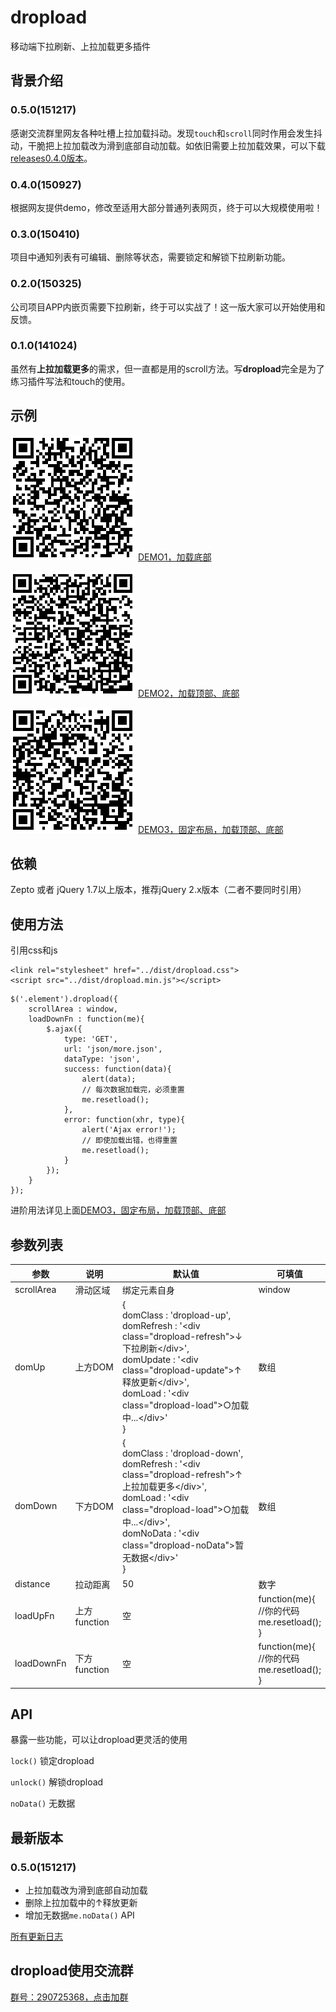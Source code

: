# dropload

移动端下拉刷新、上拉加载更多插件

## 背景介绍

### 0.5.0(151217)

感谢交流群里网友各种吐槽上拉加载抖动。发现`touch`和`scroll`同时作用会发生抖动，干脆把上拉加载改为滑到底部自动加载。如依旧需要上拉加载效果，可以下载[releases0.4.0版本](https://github.com/ximan/dropload/releases/tag/0.4.0)。

### 0.4.0(150927)

根据网友提供demo，修改至适用大部分普通列表网页，终于可以大规模使用啦！

### 0.3.0(150410)

项目中通知列表有可编辑、删除等状态，需要锁定和解锁下拉刷新功能。

### 0.2.0(150325)

公司项目APP内嵌页需要下拉刷新，终于可以实战了！这一版大家可以开始使用和反馈。

### 0.1.0(141024)

虽然有**上拉加载更多**的需求，但一直都是用的scroll方法。写**dropload**完全是为了练习插件写法和touch的使用。

## 示例

![扫一扫](examples/load-bottom.png)
[DEMO1，加载底部](http://ximan.github.io/dropload/examples/load-bottom.html)

![扫一扫](examples/load-top-bottom.png)
[DEMO2，加载顶部、底部](http://ximan.github.io/dropload/examples/load-top-bottom.html)

![扫一扫](examples/product-list.png)
[DEMO3，固定布局，加载顶部、底部](http://ximan.github.io/dropload/examples/product-list.html)

## 依赖

Zepto 或者 jQuery 1.7以上版本，推荐jQuery 2.x版本（二者不要同时引用）

## 使用方法

引用css和js

    <link rel="stylesheet" href="../dist/dropload.css">
    <script src="../dist/dropload.min.js"></script>

````
$('.element').dropload({
    scrollArea : window,
    loadDownFn : function(me){
        $.ajax({
            type: 'GET',
            url: 'json/more.json',
            dataType: 'json',
            success: function(data){
                alert(data);
                // 每次数据加载完，必须重置
                me.resetload();
            },
            error: function(xhr, type){
                alert('Ajax error!');
                // 即使加载出错，也得重置
                me.resetload();
            }
        });
    }
});
````

进阶用法详见上面[DEMO3，固定布局，加载顶部、底部](http://ximan.github.io/dropload/examples/product-list.html)

## 参数列表

|    参数     |     说明     |  默认值 |      可填值     |
|------------|-------------|--------|----------------|
| scrollArea | 滑动区域      | 绑定元素自身 | window |
| domUp      | 上方DOM      | {<br/>domClass : 'dropload-up',<br/>domRefresh : '&lt;div class="dropload-refresh"&gt;↓下拉刷新&lt;/div&gt;',<br/>domUpdate  : '&lt;div class="dropload-update"&gt;↑释放更新&lt;/div&gt;',<br/>domLoad : '&lt;div class="dropload-load"&gt;○加载中...&lt;/div&gt;'<br/>} | 数组 |
| domDown    | 下方DOM      | {<br/>domClass : 'dropload-down',<br/>domRefresh : '&lt;div class="dropload-refresh"&gt;↑上拉加载更多&lt;/div&gt;',<br/>domLoad : '&lt;div class="dropload-load"&gt;○加载中...&lt;/div&gt;',<br/>domNoData : '&lt;div class="dropload-noData"&gt;暂无数据&lt;/div&gt;'<br/>}  | 数组 |
| distance   | 拉动距离      | 50 | 数字 |
| loadUpFn   | 上方function | 空  | function(me){<br/>//你的代码<br/>me.resetload();<br/>} |
| loadDownFn | 下方function | 空  | function(me){<br/>//你的代码<br/>me.resetload();<br/>} |

## API

暴露一些功能，可以让dropload更灵活的使用

`lock()` 锁定dropload

`unlock()` 解锁dropload

`noData()` 无数据

## 最新版本

### 0.5.0(151217)

* 上拉加载改为滑到底部自动加载
* 删除上拉加载中的↑释放更新
* 增加无数据`me.noData()` API

[所有更新日志](Changelog.md)

## dropload使用交流群

[群号：290725368，点击加群](http://shang.qq.com/wpa/qunwpa?idkey=2c58606fdfb5d6be4021a678e1506fdbbbc480aabdca0eeb115c2f4ff5bc69ee)